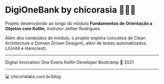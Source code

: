 # DigiOneBank by chicorasia :bank::euro::dollar:

Projeto desenvolvido ao longo do módulo **Fundamentos de Orientação a Objetos com Kotlin**, instrutor Jether Rodrigues.

Além dos conteúdos do módulo, o projeto explora conceitos de Clean Architecture e Domain Driven Designm, além de testes automatizados (JUnit4 e Hamcrest).

*****

Digital Innovation One
Everis Kotlin Developer Bootcamp :green_heart:
2021

****

:computer: chicorialabs.com.br/blog